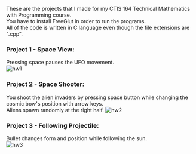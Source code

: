 These are the projects that I made for my CTIS 164 Technical Mathematics with Programming course. \
You have to install FreeGlut in order to run the programs. \
All of the code is written in C language even though the file extensions are ".cpp". 

### Project 1 - Space View:
Pressing space pauses the UFO movement. \
![hw1](https://github.com/nefeygt/opengl_glut_projects/assets/36823741/d2ca9084-789b-4bc4-9835-e6ab8e6990c3)

### Project 2 - Space Shooter:
You shoot the alien invaders by pressing space button while changing the cosmic bow's position with arrow keys. \
Aliens spawn randomly at the right half.
![hw2](https://github.com/nefeygt/opengl_glut_projects/assets/36823741/e6c830f3-f53a-4b21-819d-66a93e4b62d6)

### Project 3 - Following Projectile:
Bullet changes form and position while following the sun. \
![hw3](https://github.com/nefeygt/opengl_glut_projects/assets/36823741/fae90853-3c9f-4e50-be59-5e4c1ea7302b)
